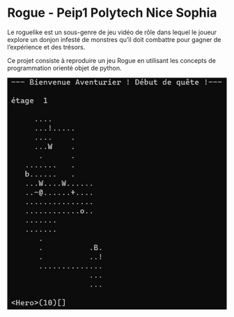 # Rogue - Peip1 Polytech Nice Sophia

Le roguelike est un sous-genre de jeu vidéo de rôle dans lequel le joueur explore un donjon infesté de monstres qu’il doit combattre pour gagner de l’expérience et des trésors.

Ce projet consiste à reproduire un jeu Rogue en utilisant les concepts de programmation orienté objet de python.

![alt tag](https://github.com/Azemard-Maxime/Rogue/blob/main/Rogue6.JPG)
